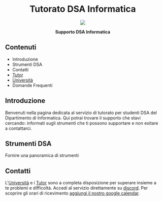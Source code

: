<div align="center">
  <h1> Tutorato DSA Informatica </h1>

  <img src="https://study-eu.s3.amazonaws.com/uploads/university/university-of-pisa-logo.png" />

  <p>
    <strong> Supporto DSA Informatica </strong>
  </p>
</div>

## Contenuti

- Introduzione
- Strumenti DSA
- Contatti
- [Tutor](/tutor_contact/README.md)
- [Università](/university_contact/README.md)
- Domande Frequenti

## Introduzione

Benvenuti nella pagina dedicata al servizio di tutorato per studenti DSA del Dipartimento di Informatica.
Qui potrai trovare il supporto che stavi cercando: informati sugli strumenti che ti possono supportare e non esitare a contattarci.

## Strumenti DSA

Fornire una panoramica di strumenti

## Contatti

L'[Università](/university_contact/README.md) e i [Tutor](/tutor_contact/README.md) sono a completa disposizione per superare insieme a te problemi e difficoltà. Accedi al servizio direttamente su [discord](https://discord.gg/SZmjnzTjZ8). Per scoprire gli orari di ricevimento [aggiungi il nostro google calendar](https://calendar.google.com/calendar/embed?src=dbe2ikgm55j7hkupumek316lfc%40group.calendar.google.com).
